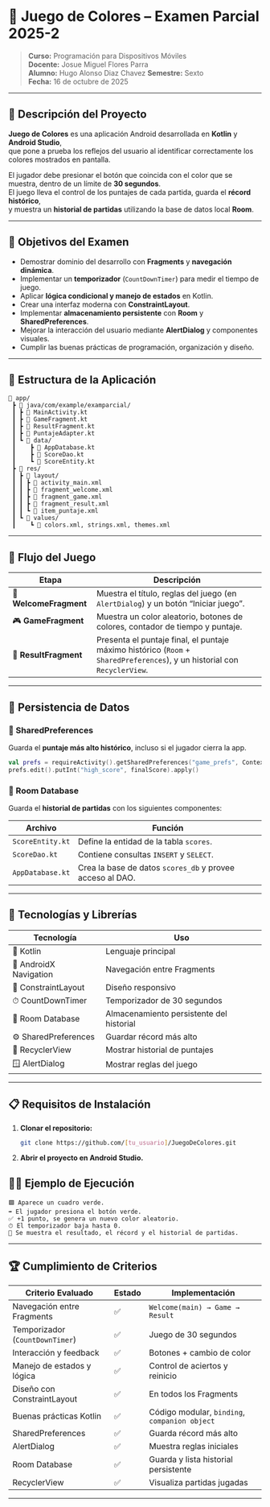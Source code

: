 # 🎨 Juego de Colores – Examen Parcial 2025-2

> **Curso:** Programación para Dispositivos Móviles  
> **Docente:** Josue Miguel Flores Parra  
> **Alumno:** Hugo Alonso Diaz Chavez 
> **Semestre:** Sexto  
> **Fecha:** 16 de octubre de 2025  

---

## 🧠 Descripción del Proyecto

**Juego de Colores** es una aplicación Android desarrollada en **Kotlin** y **Android Studio**,  
que pone a prueba los reflejos del usuario al identificar correctamente los colores mostrados en pantalla.  

El jugador debe presionar el botón que coincida con el color que se muestra, dentro de un límite de **30 segundos**.  
El juego lleva el control de los puntajes de cada partida, guarda el **récord histórico**,  
y muestra un **historial de partidas** utilizando la base de datos local **Room**.

---

## 🎯 Objetivos del Examen

- Demostrar dominio del desarrollo con **Fragments** y **navegación dinámica**.  
- Implementar un **temporizador** (`CountDownTimer`) para medir el tiempo de juego.  
- Aplicar **lógica condicional y manejo de estados** en Kotlin.  
- Crear una interfaz moderna con **ConstraintLayout**.  
- Implementar **almacenamiento persistente** con **Room** y **SharedPreferences**.  
- Mejorar la interacción del usuario mediante **AlertDialog** y componentes visuales.  
- Cumplir las buenas prácticas de programación, organización y diseño.

---

## 🧩 Estructura de la Aplicación

```
📁 app/
 ┣ 📂 java/com/example/examparcial/
 ┃ ┣ 📜 MainActivity.kt
 ┃ ┣ 📜 GameFragment.kt
 ┃ ┣ 📜 ResultFragment.kt
 ┃ ┣ 📜 PuntajeAdapter.kt
 ┃ ┗ 📂 data/
 ┃    ┣ 📜 AppDatabase.kt
 ┃    ┣ 📜 ScoreDao.kt
 ┃    ┗ 📜 ScoreEntity.kt
 ┣ 📂 res/
 ┃ ┣ 📂 layout/
 ┃ ┃ ┣ 📜 activity_main.xml
 ┃ ┃ ┣ 📜 fragment_welcome.xml
 ┃ ┃ ┣ 📜 fragment_game.xml
 ┃ ┃ ┣ 📜 fragment_result.xml
 ┃ ┃ ┗ 📜 item_puntaje.xml
 ┃ ┗ 📂 values/
 ┃    ┗ 📜 colors.xml, strings.xml, themes.xml
```

---

## 🧮 Flujo del Juego

| Etapa | Descripción |
|--------|--------------|
| 🏁 **WelcomeFragment** | Muestra el título, reglas del juego (en `AlertDialog`) y un botón “Iniciar juego”. |
| 🎮 **GameFragment** | Muestra un color aleatorio, botones de colores, contador de tiempo y puntaje. |
| 🧾 **ResultFragment** | Presenta el puntaje final, el puntaje máximo histórico (`Room` + `SharedPreferences`), y un historial con `RecyclerView`. |

---

## 💾 Persistencia de Datos

### 🔹 SharedPreferences  
Guarda el **puntaje más alto histórico**, incluso si el jugador cierra la app.  
```kotlin
val prefs = requireActivity().getSharedPreferences("game_prefs", Context.MODE_PRIVATE)
prefs.edit().putInt("high_score", finalScore).apply()
```

### 🔹 Room Database  
Guarda el **historial de partidas** con los siguientes componentes:

| Archivo | Función |
|----------|----------|
| `ScoreEntity.kt` | Define la entidad de la tabla `scores`. |
| `ScoreDao.kt` | Contiene consultas `INSERT` y `SELECT`. |
| `AppDatabase.kt` | Crea la base de datos `scores_db` y provee acceso al DAO. |

---

## 🧠 Tecnologías y Librerías

| Tecnología | Uso |
|-------------|-----|
| 🧩 Kotlin | Lenguaje principal |
| 🧭 AndroidX Navigation | Navegación entre Fragments |
| 🧱 ConstraintLayout | Diseño responsivo |
| ⏱ CountDownTimer | Temporizador de 30 segundos |
| 💾 Room Database | Almacenamiento persistente del historial |
| ⚙️ SharedPreferences | Guardar récord más alto |
| 🧰 RecyclerView | Mostrar historial de puntajes |
| 🪟 AlertDialog | Mostrar reglas del juego |

---

## 📋 Requisitos de Instalación

1. **Clonar el repositorio:**
   ```bash
   git clone https://github.com/[tu_usuario]/JuegoDeColores.git
   ```

2. **Abrir el proyecto en Android Studio.**

## 🧑‍💻 Ejemplo de Ejecución

```text
🟩 Aparece un cuadro verde.
➡️ El jugador presiona el botón verde.
✅ +1 punto, se genera un nuevo color aleatorio.
⏱ El temporizador baja hasta 0.
🧾 Se muestra el resultado, el récord y el historial de partidas.
```

---

## 🏆 Cumplimiento de Criterios

| Criterio Evaluado | Estado | Implementación |
|--------------------|---------|----------------|
| Navegación entre Fragments | ✅ | `Welcome(main) → Game → Result` |
| Temporizador (`CountDownTimer`) | ✅ | Juego de 30 segundos |
| Interacción y feedback | ✅ | Botones + cambio de color |
| Manejo de estados y lógica | ✅ | Control de aciertos y reinicio |
| Diseño con ConstraintLayout | ✅ | En todos los Fragments |
| Buenas prácticas Kotlin | ✅ | Código modular, `binding`, `companion object` |
| SharedPreferences | ✅ | Guarda récord más alto |
| AlertDialog | ✅ | Muestra reglas iniciales |
| Room Database | ✅ | Guarda y lista historial persistente |
| RecyclerView | ✅ | Visualiza partidas jugadas |

---
